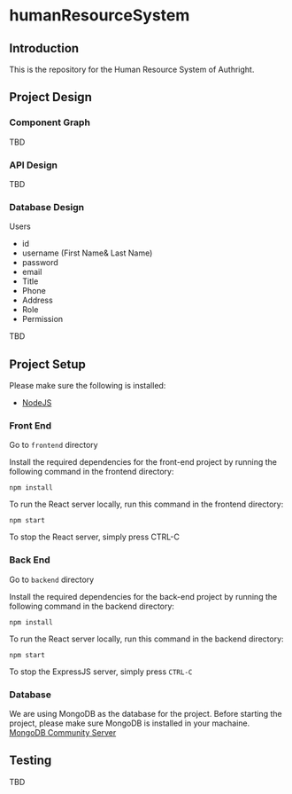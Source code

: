 # humanResourceSystem

## Introduction
This is the repository for the Human Resource System of Authright.

## Project Design

### Component Graph
TBD
### API Design
TBD
### Database Design
Users
* id
* username (First Name& Last Name)
* password
* email
* Title
* Phone
* Address
* Role
* Permission

TBD

## Project Setup
Please make sure the following is installed:

* [NodeJS](https://nodejs.org/en/)

### Front End
Go to `frontend` directory

Install the required dependencies for the front-end project by running the following command in the frontend directory:

`npm install`

To run the React server locally, run this command in the frontend directory:

`npm start`

To stop the React server, simply press CTRL-C
### Back End
Go to `backend` directory

Install the required dependencies for the back-end project by running the following command in the backend directory:

`npm install`

To run the React server locally, run this command in the backend directory:

`npm start`

To stop the ExpressJS server, simply press `CTRL-C`

### Database

We are using MongoDB as the database for the project. Before starting the project, please make sure MongoDB is installed in your machaine. [MongoDB Community Server](https://www.mongodb.com/try/download/community)

## Testing
TBD